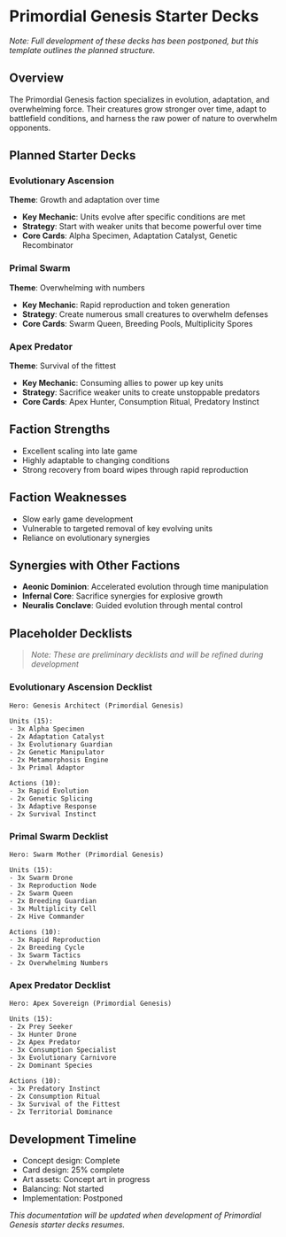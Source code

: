 # Primordial Genesis Starter Decks

*Note: Full development of these decks has been postponed, but this template outlines the planned structure.*

## Overview

The Primordial Genesis faction specializes in evolution, adaptation, and overwhelming force. Their creatures grow stronger over time, adapt to battlefield conditions, and harness the raw power of nature to overwhelm opponents.

## Planned Starter Decks

### Evolutionary Ascension

**Theme**: Growth and adaptation over time

- **Key Mechanic**: Units evolve after specific conditions are met
- **Strategy**: Start with weaker units that become powerful over time
- **Core Cards**: Alpha Specimen, Adaptation Catalyst, Genetic Recombinator

### Primal Swarm

**Theme**: Overwhelming with numbers

- **Key Mechanic**: Rapid reproduction and token generation
- **Strategy**: Create numerous small creatures to overwhelm defenses
- **Core Cards**: Swarm Queen, Breeding Pools, Multiplicity Spores

### Apex Predator

**Theme**: Survival of the fittest

- **Key Mechanic**: Consuming allies to power up key units
- **Strategy**: Sacrifice weaker units to create unstoppable predators
- **Core Cards**: Apex Hunter, Consumption Ritual, Predatory Instinct

## Faction Strengths

- Excellent scaling into late game
- Highly adaptable to changing conditions
- Strong recovery from board wipes through rapid reproduction

## Faction Weaknesses

- Slow early game development
- Vulnerable to targeted removal of key evolving units
- Reliance on evolutionary synergies

## Synergies with Other Factions

- **Aeonic Dominion**: Accelerated evolution through time manipulation
- **Infernal Core**: Sacrifice synergies for explosive growth
- **Neuralis Conclave**: Guided evolution through mental control

## Placeholder Decklists

> *Note: These are preliminary decklists and will be refined during development*

### Evolutionary Ascension Decklist

``` text
Hero: Genesis Architect (Primordial Genesis)

Units (15):
- 3x Alpha Specimen
- 2x Adaptation Catalyst
- 3x Evolutionary Guardian
- 2x Genetic Manipulator
- 2x Metamorphosis Engine
- 3x Primal Adaptor

Actions (10):
- 3x Rapid Evolution
- 2x Genetic Splicing
- 3x Adaptive Response
- 2x Survival Instinct
```

### Primal Swarm Decklist

``` text
Hero: Swarm Mother (Primordial Genesis)

Units (15):
- 3x Swarm Drone
- 3x Reproduction Node
- 2x Swarm Queen
- 2x Breeding Guardian
- 3x Multiplicity Cell
- 2x Hive Commander

Actions (10):
- 3x Rapid Reproduction
- 2x Breeding Cycle
- 3x Swarm Tactics
- 2x Overwhelming Numbers
```

### Apex Predator Decklist

``` text
Hero: Apex Sovereign (Primordial Genesis)

Units (15):
- 2x Prey Seeker
- 3x Hunter Drone
- 2x Apex Predator
- 3x Consumption Specialist
- 3x Evolutionary Carnivore
- 2x Dominant Species

Actions (10):
- 3x Predatory Instinct
- 2x Consumption Ritual
- 3x Survival of the Fittest
- 2x Territorial Dominance
```

## Development Timeline

- Concept design: Complete
- Card design: 25% complete
- Art assets: Concept art in progress
- Balancing: Not started
- Implementation: Postponed

*This documentation will be updated when development of Primordial Genesis starter decks resumes.*
